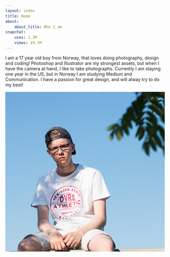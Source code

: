 ```yaml
---
layout: index
title: Home
about:
    about_title: Who I am
snapchat:
    uses: 1.2M
    views: 19.1M
---
```

I am a 17 year old boy from Norway, that loves doing photography, design and
coding! Photoshop and Illustrator are my strongest assets, but when I have the
camera at hand, I like to take photographs. Currently I am staying one year in the US, but in Norway I am studying Medium and Communication. I have a passion for great design, and will alway try to do my best!

  ![Picture of Tobias Barsnes](/_assets/images/untitled-1.png)
